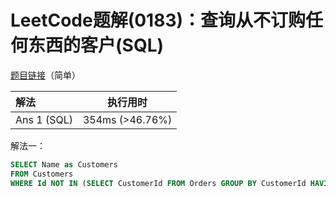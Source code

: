 # LeetCode题解(0183)：查询从不订购任何东西的客户(SQL)

[题目链接](https://leetcode-cn.com/problems/customers-who-never-order/)（简单）

| 解法        | 执行用时        |
| :---------- | --------------- |
| Ans 1 (SQL) | 354ms (>46.76%) |

解法一：

```sql
SELECT Name as Customers 
FROM Customers
WHERE Id NOT IN (SELECT CustomerId FROM Orders GROUP BY CustomerId HAVING COUNT(*) > 0);
```